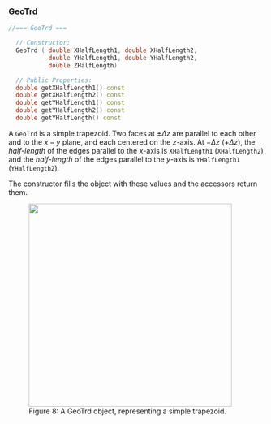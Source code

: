 
### GeoTrd

```cpp
//=== GeoTrd ===

  // Constructor:
  GeoTrd ( double XHalfLength1, double XHalfLength2,
           double YHalfLength1, double YHalfLength2,
           double ZHalfLength)

  // Public Properties:
  double getXHalfLength1() const
  double getXHalfLength2() const
  double getYHalfLength1() const
  double getYHalfLength2() const
  double getYHalfLength() const
```

A `GeoTrd` is a simple trapezoid.  Two faces at $\pm \Delta z$ are parallel to each other and to the $x-y$ plane, and each centered on the $z$-axis.  At $-\Delta z$ ($+\Delta z$), the *half-length* of the edges parallel to the $x$-axis is `XHalfLength1` (`XHalfLength2`) and the *half-length* of the edges parallel to the $y$-axis is `YHalfLength1` (`YHalfLength2`).  

The constructor fills the object with these values and the accessors return them.


<figure>
  <img src="/reference/RCBase/GeoShape/GeoTrd.png" width="400" />
  <figcaption>Figure 8: A GeoTrd object, representing a simple trapezoid.</figcaption>
</figure>


